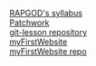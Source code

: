 [RAPGOD's syllabus](https://github.com/green-fox-academy/rapgod-syllabus.gi://github.com/green-fox-academy/rapgod-syllabus.git)<br/>
[Patchwork](Https://github.com/Galicz555/patchwork.git)<br/>
[git-lesson repository](https://github.com/Galicz555/git-lesson-repository.git)<br/>
[myFirstWebsite](https://galicz555.github.io)<br/>
[myFirstWebsite repo](https://github.com/Galicz555/Galicz555.github.io.git)
